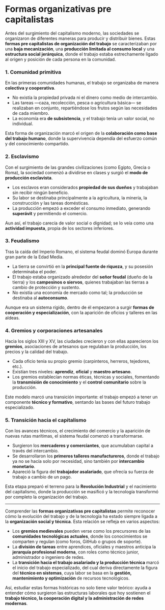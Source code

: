 # **Formas organizativas pre capitalistas**

Antes del surgimiento del capitalismo moderno, las sociedades se organizaron de diferentes maneras para producir y distribuir bienes. Estas **formas pre capitalistas de organización del trabajo** se caracterizaban por una **baja mecanización**, una **producción limitada al consumo local** y una **estructura social jerárquica**, donde el trabajo estaba estrechamente ligado al origen y posición de cada persona en la comunidad.

### **1. Comunidad primitiva**

En las primeras comunidades humanas, el trabajo se organizaba de manera **colectiva y cooperativa**.

* No existía la propiedad privada ni el dinero como medio de intercambio.
* Las tareas —caza, recolección, pesca o agricultura básica— se realizaban en conjunto, repartiéndose los frutos según las necesidades de cada miembro.
* La economía era **de subsistencia**, y el trabajo tenía un valor social, no individual.

Esta forma de organización marcó el origen de la **colaboración como base del trabajo humano**, donde la supervivencia dependía del esfuerzo común y del conocimiento compartido.

### **2. Esclavismo**

Con el surgimiento de las grandes civilizaciones (como Egipto, Grecia o Roma), la sociedad comenzó a dividirse en clases y surgió el **modo de producción esclavista**.

* Los esclavos eran considerados **propiedad de sus dueños** y trabajaban sin recibir ningún beneficio.
* Su labor se destinaba principalmente a la agricultura, la minería, la construcción y las tareas domésticas.
* La producción empezó a exceder el consumo inmediato, generando **superávit** y permitiendo el comercio.

Aun así, el trabajo carecía de valor social o dignidad; se lo veía como una **actividad impuesta**, propia de los sectores inferiores.

### **3. Feudalismo**

Tras la caída del Imperio Romano, el sistema feudal dominó Europa durante gran parte de la Edad Media.

* La tierra se convirtió en la **principal fuente de riqueza**, y su posesión determinaba el poder.
* El trabajo estaba organizado alrededor del **señor feudal** (dueño de la tierra) y los **campesinos o siervos**, quienes trabajaban las tierras a cambio de protección y sustento.
* No existía una economía de mercado como tal; la producción se destinaba al **autoconsumo**.

Aunque era un sistema rígido, dentro de él empezaron a surgir **formas de cooperación y especialización**, con la aparición de oficios y talleres en las aldeas.

### **4. Gremios y corporaciones artesanales**

Hacia los siglos XIII y XV, las ciudades crecieron y con ellas aparecieron los **gremios**, asociaciones de artesanos que regulaban la producción, los precios y la calidad del trabajo.

* Cada oficio tenía su propio gremio (carpinteros, herreros, tejedores, etc.).
* Existían tres niveles: **aprendiz**, **oficial** y **maestro artesano**.
* Los gremios establecían normas éticas, técnicas y sociales, fomentando la **transmisión de conocimiento** y el **control comunitario** sobre la producción.

Este modelo marcó una transición importante: el trabajo empezó a tener un componente **técnico y formativo**, sentando las bases del futuro trabajo especializado.

### **5. Transición hacia el capitalismo**

Con los avances técnicos, el crecimiento del comercio y la aparición de nuevas rutas marítimas, el sistema feudal comenzó a transformarse.

* Surgieron los **mercaderes y comerciantes**, que acumulaban capital a través del intercambio.
* Se desarrollaron los **primeros talleres manufactureros**, donde el trabajo ya no se hacía solo por necesidad, sino también por **intercambio monetario**.
* Apareció la figura del **trabajador asalariado**, que ofrecía su fuerza de trabajo a cambio de un pago.

Esta etapa preparó el terreno para la **Revolución Industrial** y el nacimiento del capitalismo, donde la producción se masificó y la tecnología transformó por completo la organización del trabajo.

---

Comprender las **formas organizativas pre capitalistas** permite reconocer cómo la evolución del trabajo y de la tecnología ha estado siempre ligada a la **organización social y técnica**.
Esta relación se refleja en varios aspectos:

* Los **gremios medievales** pueden verse como los precursores de las **comunidades tecnológicas actuales**, donde los conocimientos se comparten y regulan (como foros, GitHub o grupos de soporte).
* La **división de tareas** entre aprendices, oficiales y maestros anticipa la **jerarquía profesional moderna**, con roles como técnico junior, administrador o ingeniero de redes.
* La **transición hacia el trabajo asalariado y la producción técnica** marcó el inicio del trabajo especializado, del cual deriva directamente la figura del **técnico en sistemas**, cuya labor se basa en la **gestión, mantenimiento y optimización** de recursos tecnológicos.

Así, estudiar estas formas históricas no solo tiene valor teórico: ayuda a entender cómo surgieron las estructuras laborales que hoy sostienen el **trabajo técnico, la cooperación digital y la administración de redes modernas**.
